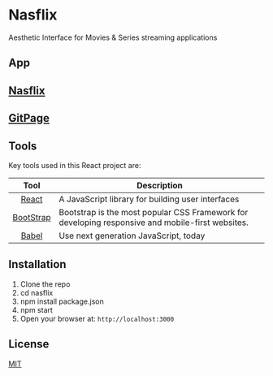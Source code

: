 # Nasflix

Aesthetic Interface for Movies  &amp; Series streaming applications

## App

## [Nasflix](http://nasflix.surge.sh/)

## [GitPage](http://nasfame.github.io/Nasflix)


## Tools

Key tools used in this React project are:

|                        Tool                         | Description                                                                                          |
| :-------------------------------------------------: | ---------------------------------------------------------------------------------------------------- |
| [React](http://facebook.github.io/react/index.html) | A JavaScript library for building user interfaces                                                    |
|            [BootStrap](https://getbootstrap.com/)            | Bootstrap is the most popular CSS Framework for developing responsive and mobile-first websites.|
|            [Babel](https://babeljs.io/)             | Use next generation JavaScript, today                                                                |

## Installation

1. Clone the repo
2. cd nasflix
3. npm install package.json
4. npm start
5. Open your browser at: `http://localhost:3000`

## License

[MIT](https://github.com/Nasfame/Nasflix/blob/master/LICENSE)
